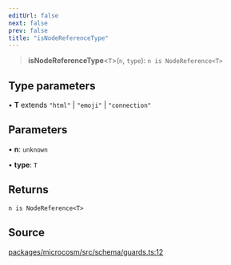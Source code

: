 ```yaml
---
editUrl: false
next: false
prev: false
title: "isNodeReferenceType"
---
```


> **isNodeReferenceType**\<`T`\>(`n`, `type`): `n is NodeReference<T>`

## Type parameters

• **T** extends `"html"` \| `"emoji"` \| `"connection"`

## Parameters

• **n**: `unknown`

• **type**: `T`

## Returns

`n is NodeReference<T>`

## Source

[packages/microcosm/src/schema/guards.ts:12](https://github.com/nodenogg-in/alpha-p2p/blob/d624cf9b15dbfd7fc2661f690e3277335e5f9583/packages/microcosm/src/schema/guards.ts#L12)
